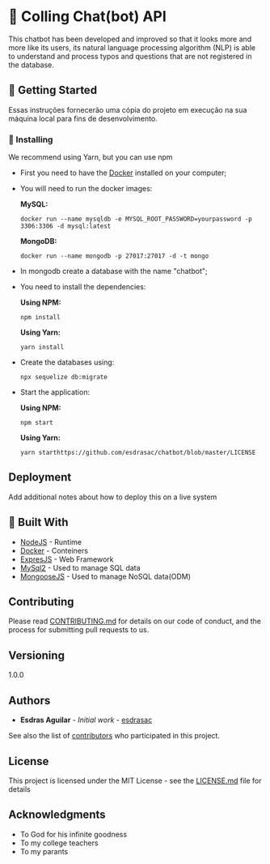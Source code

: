 # :rocket: Colling Chat(bot) API

This chatbot has been developed and improved so that it looks more and more like its users, its natural language processing algorithm (NLP) is able to understand and process typos and questions that are not registered in the database.

## :vertical_traffic_light: Getting Started

Essas instruções fornecerão uma cópia do projeto em execução na sua máquina local para fins de desenvolvimento.

### :minidisc: Installing

We recommend using Yarn, but you can use npm

  * First you need to have the [Docker](https://hub.docker.com/_/node/) installed on your computer;
  * You will need to run the docker images:
  
    **MySQL:**
    ```
    docker run --name mysqldb -e MYSQL_ROOT_PASSWORD=yourpassword -p 3306:3306 -d mysql:latest 
    ``` 

    **MongoDB:**
    ```
    docker run --name mongodb -p 27017:27017 -d -t mongo  
    ```
  * In mongodb create a database with the name "chatbot";
  * You need to install the dependencies:
  
    **Using NPM:**
    ```
    npm install
    ```
    **Using Yarn:**
    ```
    yarn install
    ```
  * Create the databases using:
    ```
    npx sequelize db:migrate
    ```
  * Start the application:
  
    **Using NPM:**
    ```
    npm start
    ```
    **Using Yarn:**
    ```
    yarn starthttps://github.com/esdrasac/chatbot/blob/master/LICENSE
    ```


## Deployment

Add additional notes about how to deploy this on a live system

## :hammer: Built With

* [NodeJS](https://nodejs.org/en/docs/) - Runtime
* [Docker](https://hub.docker.com/_/node/) - Conteiners
* [ExpresJS](https://expressjs.com/) - Web Framework
* [MySql2](https://www.npmjs.com/package/mysql2) - Used to manage SQL data
* [MongooseJS](https://mongoosejs.com/) - Used to manage NoSQL data(ODM)

## Contributing

Please read [CONTRIBUTING.md](https://github.com/esdrasac/chatbot/blob/master/CONTRIBUTING.md) for details on our code of conduct, and the process for submitting pull requests to us.

## Versioning

1.0.0

## Authors

* **Esdras Aguilar** - *Initial work* - [esdrasac](https://github.com/esdrasac)

See also the list of [contributors](https://github.com/your/project/contributors) who participated in this project.

## License

This project is licensed under the MIT License - see the [LICENSE.md](https://github.com/esdrasac/chatbot/blob/master/LICENSE) file for details

## Acknowledgments

* To God for his infinite goodness
* To my college teachers
* To my parants
